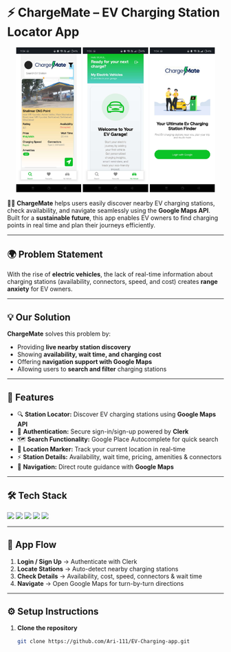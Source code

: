 # ⚡ ChargeMate – EV Charging Station Locator App

<p align="center">
  <img src="assets/images/image1.jpg" alt="App Preview 1" width="30%" />
  <img src="assets/images/image2.jpg" alt="App Preview 2" width="30%" />
  <img src="assets/images/image3.jpg" alt="App Preview 3" width="30%" />
</p>

🚗🔋 **ChargeMate** helps users easily discover nearby EV charging stations, check availability, and navigate seamlessly using the **Google Maps API**.  
Built for a **sustainable future**, this app enables EV owners to find charging points in real time and plan their journeys efficiently.  

---

## 🌍 Problem Statement

With the rise of **electric vehicles**, the lack of real-time information about charging stations (availability, connectors, speed, and cost) creates **range anxiety** for EV owners.  

---

## 💡 Our Solution

**ChargeMate** solves this problem by:  
- Providing **live nearby station discovery**  
- Showing **availability, wait time, and charging cost**  
- Offering **navigation support with Google Maps**  
- Allowing users to **search and filter** charging stations  

---

## 🚀 Features

- 🔍 **Station Locator:** Discover EV charging stations using **Google Maps API**  
- 👤 **Authentication:** Secure sign-in/sign-up powered by **Clerk**  
- 🗺️ **Search Functionality:** Google Place Autocomplete for quick search  
- 📍 **Location Marker:** Track your current location in real-time  
- ⚡ **Station Details:** Availability, wait time, pricing, amenities & connectors  
- 🧭 **Navigation:** Direct route guidance with **Google Maps**  

---

## 🛠️ Tech Stack

<p align="left">
  <img src="https://img.shields.io/badge/React_Native-20232A?style=for-the-badge&logo=react&logoColor=61DAFB" />
  <img src="https://img.shields.io/badge/Expo-000020?style=for-the-badge&logo=expo&logoColor=white" />
  <img src="https://img.shields.io/badge/Firebase-ffca28?style=for-the-badge&logo=firebase&logoColor=black" />
  <img src="https://img.shields.io/badge/Clerk-3A0CA3?style=for-the-badge&logo=clerk&logoColor=white" />
  <img src="https://img.shields.io/badge/Google%20Maps%20API-4285F4?style=for-the-badge&logo=googlemaps&logoColor=white" />
</p>

---

## 📱 App Flow

1. **Login / Sign Up** → Authenticate with Clerk  
2. **Locate Stations** → Auto-detect nearby charging stations  
3. **Check Details** → Availability, cost, speed, connectors & wait time  
4. **Navigate** → Open Google Maps for turn-by-turn directions  

---

## ⚙️ Setup Instructions

1. **Clone the repository**  

   ```bash
   git clone https://github.com/Ari-111/EV-Charging-app.git
